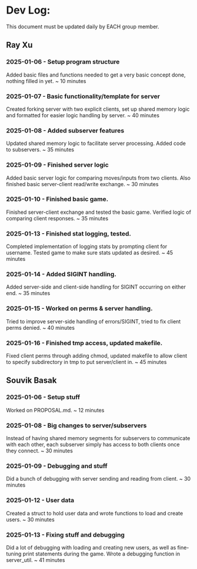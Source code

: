 # Dev Log:

This document must be updated daily by EACH group member.

## Ray Xu

### 2025-01-06 - Setup program structure
Added basic files and functions needed to get a very basic concept done, nothing filled in yet. ~ 10 minutes

### 2025-01-07 - Basic functionality/template for server
Created forking server with two explicit clients, set up shared memory logic and formatted for easier logic handling by server. ~ 40 minutes

### 2025-01-08 - Added subserver features
Updated shared memory logic to facilitate server processing. Added code to subservers. ~ 35 minutes

### 2025-01-09 - Finished server logic
Added basic server logic for comparing moves/inputs from two clients. Also finished basic server-client read/write exchange. ~ 30 minutes

### 2025-01-10 - Finished basic game.
Finished server-client exchange and tested the basic game. Verified logic of comparing client responses. ~ 35 minutes

### 2025-01-13 - Finished stat logging, tested.
Completed implementation of logging stats by prompting client for username. Tested game to make sure stats updated as desired. ~ 45 minutes

### 2025-01-14 - Added SIGINT handling.
Added server-side and client-side handling for SIGINT occurring on either end. ~ 35 minutes

### 2025-01-15 - Worked on perms & server handling.
Tried to improve server-side handling of errors/SIGINT, tried to fix client perms denied. ~ 40 minutes

### 2025-01-16 - Finished tmp access, updated makefile.
Fixed client perms through adding chmod, updated makefile to allow client to specify subdirectory in tmp to put server/client in. ~ 45 minutes

## Souvik Basak

### 2025-01-06 - Setup stuff
Worked on PROPOSAL.md. ~ 12 minutes

### 2025-01-08 - Big changes to server/subservers
Instead of having shared memory segments for subservers to communicate with each other, each subserver simply has access to both clients once they connect. ~ 30 minutes

### 2025-01-09 - Debugging and stuff
Did a bunch of debugging with server sending and reading from client. ~ 30 minutes

### 2025-01-12 - User data
Created a struct to hold user data and wrote functions to load and create users. ~ 30 minutes

### 2025-01-13 - Fixing stuff and debugging
Did a lot of debugging with loading and creating new users, as well as fine-tuning print statements during the game. Wrote a debugging function in server_util. ~ 41 minutes
